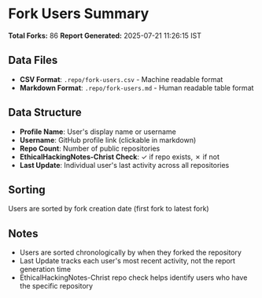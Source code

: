 # Fork Users Summary

**Total Forks:** 86
**Report Generated:** 2025-07-21 11:26:15 IST

## Data Files
- **CSV Format**: `.repo/fork-users.csv` - Machine readable format
- **Markdown Format**: `.repo/fork-users.md` - Human readable table format

## Data Structure
- **Profile Name**: User's display name or username
- **Username**: GitHub profile link (clickable in markdown)
- **Repo Count**: Number of public repositories
- **EthicalHackingNotes-Christ Check**: ✓ if repo exists, ✗ if not
- **Last Update**: Individual user's last activity across all repositories

## Sorting
Users are sorted by fork creation date (first fork to latest fork)

## Notes
- Users are sorted chronologically by when they forked the repository
- Last Update tracks each user's most recent activity, not the report generation time
- EthicalHackingNotes-Christ repo check helps identify users who have the specific repository